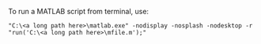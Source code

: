 To run a MATLAB script from terminal, use:

``` batch
"C:\<a long path here>\matlab.exe" -nodisplay -nosplash -nodesktop -r "run('C:\<a long path here>\mfile.m');"
```
